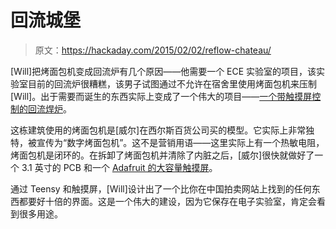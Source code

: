 # 回流城堡

> 原文：<https://hackaday.com/2015/02/02/reflow-chateau/>

[Will]把烤面包机变成回流炉有几个原因——他需要一个 ECE 实验室的项目，该实验室目前的回流炉很糟糕，该男子试图通过不允许在宿舍里使用烤面包机来压制[Will]。出于需要而诞生的东西实际上变成了一个伟大的项目——[一个带触摸屏控制的回流焊炉](http://www.willfj.com/reflow-chateau/)。

这栋建筑使用的烤面包机是[威尔]在西尔斯百货公司买的模型。它实际上非常独特，被宣传为“数字烤面包机”。这不是营销用语——这里实际上有一个热敏电阻，烤面包机是闭环的。在拆卸了烤面包机并清除了内脏之后，[威尔]很快就做好了一个 3.1 英寸的 PCB 和一个 [Adafruit 的大容量触摸屏](http://www.adafruit.com/product/1947)。

通过 Teensy 和触摸屏，[Will]设计出了一个比你在中国拍卖网站上找到的任何东西都要好十倍的界面。这是一个伟大的建设，因为它保存在电子实验室，肯定会看到很多用途。